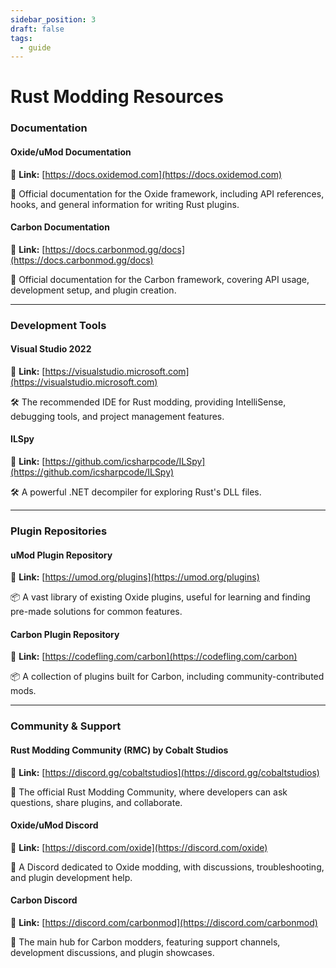 ```yaml
---
sidebar_position: 3
draft: false
tags:
  - guide
---
```


# Rust Modding Resources

### Documentation

#### **Oxide/uMod Documentation**

📌 **Link:** [https://docs.oxidemod.com](https://docs.oxidemod.com)

📖 Official documentation for the Oxide framework, including API references, hooks, and general information for writing Rust plugins.

#### **Carbon Documentation**

📌 **Link:** [https://docs.carbonmod.gg/docs](https://docs.carbonmod.gg/docs)

📖 Official documentation for the Carbon framework, covering API usage, development setup, and plugin creation.

***

### Development Tools

#### **Visual Studio 2022**

📌 **Link:** [https://visualstudio.microsoft.com](https://visualstudio.microsoft.com)

🛠️ The recommended IDE for Rust modding, providing IntelliSense, debugging tools, and project management features.

#### **ILSpy**

📌 **Link:** [https://github.com/icsharpcode/ILSpy](https://github.com/icsharpcode/ILSpy)

🛠️ A powerful .NET decompiler for exploring Rust's DLL files.

***

### Plugin Repositories

#### **uMod Plugin Repository**

📌 **Link:** [https://umod.org/plugins](https://umod.org/plugins)

📦 A vast library of existing Oxide plugins, useful for learning and finding pre-made solutions for common features.

#### **Carbon Plugin Repository**

📌 **Link:** [https://codefling.com/carbon](https://codefling.com/carbon)

📦 A collection of plugins built for Carbon, including community-contributed mods.

***

### Community & Support

#### **Rust Modding Community (RMC) by Cobalt Studios**

📌 **Link:** [https://discord.gg/cobaltstudios](https://discord.gg/cobaltstudios)

💬 The official Rust Modding Community, where developers can ask questions, share plugins, and collaborate.

#### **Oxide/uMod Discord**

📌 **Link:** [https://discord.com/oxide](https://discord.com/oxide)

💬 A Discord dedicated to Oxide modding, with discussions, troubleshooting, and plugin development help.

#### **Carbon Discord**

📌 **Link:** [https://discord.com/carbonmod](https://discord.com/carbonmod)

💬 The main hub for Carbon modders, featuring support channels, development discussions, and plugin showcases.
